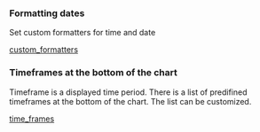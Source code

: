 ### Formatting dates

Set custom formatters for time and date

[custom_formatters](Widget-Constructor.md#custom_formatters)

### Timeframes at the bottom of the chart

Timeframe is a displayed time period. There is a list of predifined timeframes at the bottom of the chart. The list can be customized.

[time_frames](Widget-Constructor.md#time_frames)
